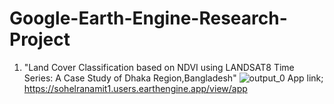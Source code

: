 # Google-Earth-Engine-Research-Project

1. "Land Cover Classification based on NDVI using LANDSAT8 Time Series: A Case Study of Dhaka Region,Bangladesh"
![output_0](https://user-images.githubusercontent.com/123891111/217039611-1ee72794-1248-4564-b92e-59a448295d22.PNG)
App link; https://sohelranamit1.users.earthengine.app/view/app
